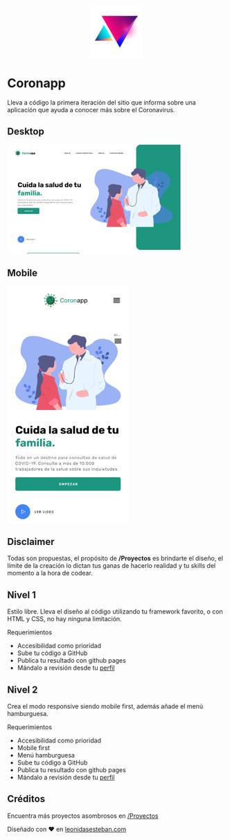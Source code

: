 <div align="center">
<a href="https://leonidasesteban.com/proyectos">
  <img width="120px"  src="https://raw.githubusercontent.com/no-te-rindas/logo/main/Logo/LeonidasEsteban-destello-envolvente-cuadrada.png" />
</a>
</div>

# Coronapp

Lleva a código la primera iteración del sitio que informa sobre una aplicación que ayuda a conocer más sobre el Coronavirus.

## Desktop

<img width="400px"  src="https://github.com/no-te-rindas/imagenes/blob/main/Readmes/coronapp/coronapp-desktop.png?raw=true"/>

## Mobile

<img width="280px"  src="https://github.com/no-te-rindas/imagenes/blob/main/Readmes/coronapp/coronapp-mobile.png?raw=true" />

## Disclaimer

Todas son propuestas, el propósito de **/Proyectos** es brindarte el diseño, el límite de la creación lo dictan tus ganas de hacerlo realidad y tu skills del momento a la hora de codear.

## Nivel 1

Estilo libre. Lleva el diseño al código utilizando tu framework favorito, o con HTML y CSS, no hay ninguna limitación.

Requerimientos

- Accesibilidad como prioridad
- Sube tu código a GitHub
- Publica tu resultado con github pages
- Mándalo a revisión desde tu [perfil](https://leonidasesteban.com/estudiante)

## Nivel 2

Crea el modo responsive siendo mobile first, además añade el menú hamburguesa.

Requerimientos

- Accesibilidad como prioridad
- Mobile first
- Menú hamburguesa
- Sube tu código a GitHub
- Publica tu resultado con github pages
- Mándalo a revisión desde tu [perfil](https://leonidasesteban.com/estudiante)

## Créditos

Encuentra más proyectos asombrosos en [/Proyectos](https://leonidasesteban.com/proyectos)

Diseñado con ♥️ en [leonidasesteban.com](https://leonidasesteban.com)
